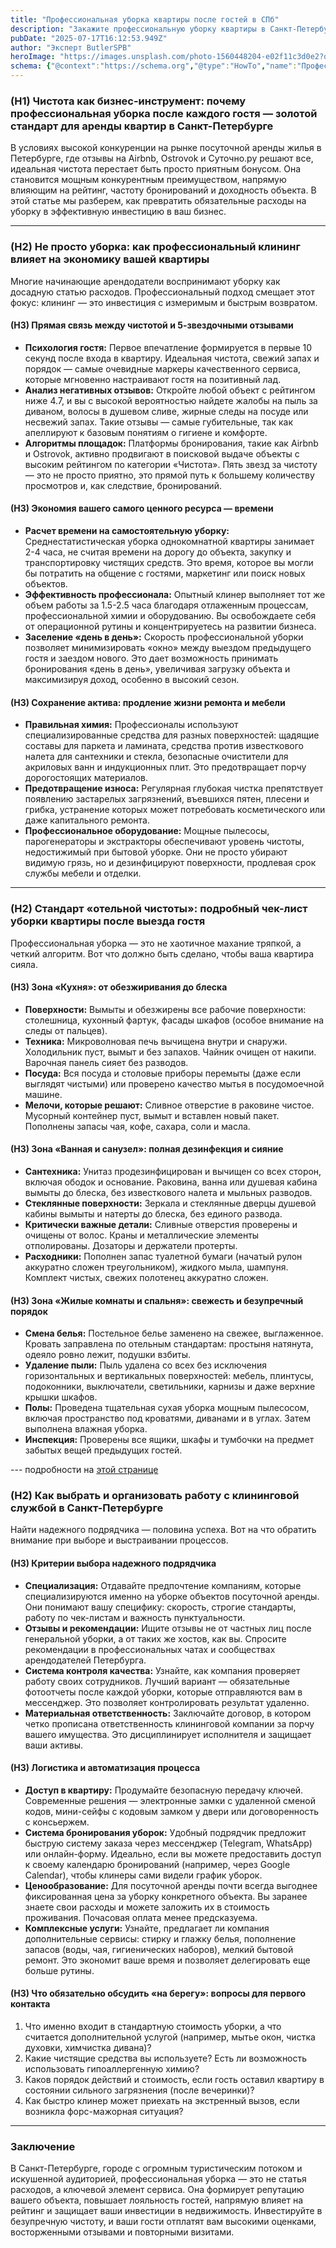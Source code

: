 ```yaml
---
title: "Профессиональная уборка квартиры после гостей в СПб"
description: "Закажите профессиональную уборку квартиры в Санкт-Петербурге после каждого гостя. Гарантия чистоты для посуточной аренды. Быстро, качественно, надежно."
pubDate: "2025-07-17T16:12:53.949Z"
author: "Эксперт ButlerSPB"
heroImage: "https://images.unsplash.com/photo-1560448204-e02f11c3d0e2?q=80&w=2070&auto=format&fit=crop"
schema: {"@context":"https://schema.org","@type":"HowTo","name":"Профессиональная уборка квартиры после гостей в СПб","description":"Закажите профессиональную уборку квартиры в Санкт-Петербурге после каждого гостя. Гарантия чистоты для посуточной аренды. Быстро, качественно, надежно.","image":{"@type":"ImageObject","url":"https://images.unsplash.com/photo-1560448204-e02f11c3d0e2?q=80&w=2070&auto=format&fit=crop"},"aggregateRating":{"@type":"AggregateRating","ratingValue":"5.0","reviewCount":582,"bestRating":"5","worstRating":"1"},"publisher":{"@type":"Organization","name":"Блог ButlerSPB","logo":{"@type":"ImageObject","url":"https://butlerspb-blog.netlify.app/favicon.ico"}},"mainEntityOfPage":{"@type":"WebPage","@id":"https://butlerspb-blog.netlify.app/blog/professionalnaya-uborka-kvartiry-posle-kazhdogo-gostya-v-sankt-peterburge/"}}
---
```


### **(H1) Чистота как бизнес-инструмент: почему профессиональная уборка после каждого гостя — золотой стандарт для аренды квартир в Санкт-Петербурге**

В условиях высокой конкуренции на рынке посуточной аренды жилья в Петербурге, где отзывы на Airbnb, Ostrovok и Суточно.ру решают все, идеальная чистота перестает быть просто приятным бонусом. Она становится мощным конкурентным преимуществом, напрямую влияющим на рейтинг, частоту бронирований и доходность объекта. В этой статье мы разберем, как превратить обязательные расходы на уборку в эффективную инвестицию в ваш бизнес.

---

### **(H2) Не просто уборка: как профессиональный клининг влияет на экономику вашей квартиры**

Многие начинающие арендодатели воспринимают уборку как досадную статью расходов. Профессиональный подход смещает этот фокус: клининг — это инвестиция с измеримым и быстрым возвратом.

#### **(H3) Прямая связь между чистотой и 5-звездочными отзывами**

*   **Психология гостя:** Первое впечатление формируется в первые 10 секунд после входа в квартиру. Идеальная чистота, свежий запах и порядок — самые очевидные маркеры качественного сервиса, которые мгновенно настраивают гостя на позитивный лад.
*   **Анализ негативных отзывов:** Откройте любой объект с рейтингом ниже 4.7, и вы с высокой вероятностью найдете жалобы на пыль за диваном, волосы в душевом сливе, жирные следы на посуде или несвежий запах. Такие отзывы — самые губительные, так как апеллируют к базовым понятиям о гигиене и комфорте.
*   **Алгоритмы площадок:** Платформы бронирования, такие как Airbnb и Ostrovok, активно продвигают в поисковой выдаче объекты с высоким рейтингом по категории «Чистота». Пять звезд за чистоту — это не просто приятно, это прямой путь к большему количеству просмотров и, как следствие, бронирований.

#### **(H3) Экономия вашего самого ценного ресурса — времени**

*   **Расчет времени на самостоятельную уборку:** Среднестатистическая уборка однокомнатной квартиры занимает 2-4 часа, не считая времени на дорогу до объекта, закупку и транспортировку чистящих средств. Это время, которое вы могли бы потратить на общение с гостями, маркетинг или поиск новых объектов.
*   **Эффективность профессионала:** Опытный клинер выполняет тот же объем работы за 1.5-2.5 часа благодаря отлаженным процессам, профессиональной химии и оборудованию. Вы освобождаете себя от операционной рутины и концентрируетесь на развитии бизнеса.
*   **Заселение «день в день»:** Скорость профессиональной уборки позволяет минимизировать «окно» между выездом предыдущего гостя и заездом нового. Это дает возможность принимать бронирования «день в день», увеличивая загрузку объекта и максимизируя доход, особенно в высокий сезон.

#### **(H3) Сохранение актива: продление жизни ремонта и мебели**

*   **Правильная химия:** Профессионалы используют специализированные средства для разных поверхностей: щадящие составы для паркета и ламината, средства против известкового налета для сантехники и стекла, безопасные очистители для акриловых ванн и индукционных плит. Это предотвращает порчу дорогостоящих материалов.
*   **Предотвращение износа:** Регулярная глубокая чистка препятствует появлению застарелых загрязнений, въевшихся пятен, плесени и грибка, устранение которых может потребовать косметического или даже капитального ремонта.
*   **Профессиональное оборудование:** Мощные пылесосы, парогенераторы и экстракторы обеспечивают уровень чистоты, недостижимый при бытовой уборке. Они не просто убирают видимую грязь, но и дезинфицируют поверхности, продлевая срок службы мебели и отделки.

---

### **(H2) Стандарт «отельной чистоты»: подробный чек-лист уборки квартиры после выезда гостя**

Профессиональная уборка — это не хаотичное махание тряпкой, а четкий алгоритм. Вот что должно быть сделано, чтобы ваша квартира сияла.

#### **(H3) Зона «Кухня»: от обезжиривания до блеска**

*   **Поверхности:** Вымыты и обезжирены все рабочие поверхности: столешница, кухонный фартук, фасады шкафов (особое внимание на следы от пальцев).
*   **Техника:** Микроволновая печь вычищена внутри и снаружи. Холодильник пуст, вымыт и без запахов. Чайник очищен от накипи. Варочная панель сияет без разводов.
*   **Посуда:** Вся посуда и столовые приборы перемыты (даже если выглядят чистыми) или проверено качество мытья в посудомоечной машине.
*   **Мелочи, которые решают:** Сливное отверстие в раковине чистое. Мусорный контейнер пуст, вымыт и вставлен новый пакет. Пополнены запасы чая, кофе, сахара, соли и масла.

#### **(H3) Зона «Ванная и санузел»: полная дезинфекция и сияние**

*   **Сантехника:** Унитаз продезинфицирован и вычищен со всех сторон, включая ободок и основание. Раковина, ванна или душевая кабина вымыты до блеска, без известкового налета и мыльных разводов.
*   **Стеклянные поверхности:** Зеркала и стеклянные дверцы душевой кабины вымыты и натерты до блеска, без единого развода.
*   **Критически важные детали:** Сливные отверстия проверены и очищены от волос. Краны и металлические элементы отполированы. Дозаторы и держатели протерты.
*   **Расходники:** Пополнен запас туалетной бумаги (начатый рулон аккуратно сложен треугольником), жидкого мыла, шампуня. Комплект чистых, свежих полотенец аккуратно сложен.

#### **(H3) Зона «Жилые комнаты и спальня»: свежесть и безупречный порядок**

*   **Смена белья:** Постельное белье заменено на свежее, выглаженное. Кровать заправлена по отельным стандартам: простыня натянута, одеяло ровно лежит, подушки взбиты.
*   **Удаление пыли:** Пыль удалена со всех без исключения горизонтальных и вертикальных поверхностей: мебель, плинтусы, подоконники, выключатели, светильники, карнизы и даже верхние крышки шкафов.
*   **Полы:** Проведена тщательная сухая уборка мощным пылесосом, включая пространство под кроватями, диванами и в углах. Затем выполнена влажная уборка.
*   **Инспекция:** Проверены все ящики, шкафы и тумбочки на предмет забытых вещей предыдущих гостей.

--- подробности на <a href="https://butlerspb.ru/rent" target="_blank" rel="nofollow">этой странице</a>

### **(H2) Как выбрать и организовать работу с клининговой службой в Санкт-Петербурге**

Найти надежного подрядчика — половина успеха. Вот на что обратить внимание при выборе и выстраивании процессов.

#### **(H3) Критерии выбора надежного подрядчика**

*   **Специализация:** Отдавайте предпочтение компаниям, которые специализируются именно на уборке объектов посуточной аренды. Они понимают вашу специфику: скорость, строгие стандарты, работу по чек-листам и важность пунктуальности.
*   **Отзывы и рекомендации:** Ищите отзывы не от частных лиц после генеральной уборки, а от таких же хостов, как вы. Спросите рекомендации в профессиональных чатах и сообществах арендодателей Петербурга.
*   **Система контроля качества:** Узнайте, как компания проверяет работу своих сотрудников. Лучший вариант — обязательные фотоотчеты после каждой уборки, которые отправляются вам в мессенджер. Это позволяет контролировать результат удаленно.
*   **Материальная ответственность:** Заключайте договор, в котором четко прописана ответственность клининговой компании за порчу вашего имущества. Это дисциплинирует исполнителя и защищает ваши активы.

#### **(H3) Логистика и автоматизация процесса**

*   **Доступ в квартиру:** Продумайте безопасную передачу ключей. Современные решения — электронные замки с удаленной сменой кодов, мини-сейфы с кодовым замком у двери или договоренность с консьержем.
*   **Система бронирования уборок:** Удобный подрядчик предложит быструю систему заказа через мессенджер (Telegram, WhatsApp) или онлайн-форму. Идеально, если вы можете предоставить доступ к своему календарю бронирований (например, через Google Calendar), чтобы клинеры сами видели график уборок.
*   **Ценообразование:** Для посуточной аренды почти всегда выгоднее фиксированная цена за уборку конкретного объекта. Вы заранее знаете свои расходы и можете заложить их в стоимость проживания. Почасовая оплата менее предсказуема.
*   **Комплексные услуги:** Узнайте, предлагает ли компания дополнительные сервисы: стирку и глажку белья, пополнение запасов (воды, чая, гигиенических наборов), мелкий бытовой ремонт. Это экономит ваше время и позволяет делегировать еще больше рутины.

#### **(H3) Что обязательно обсудить «на берегу»: вопросы для первого контакта**

1.  Что именно входит в стандартную стоимость уборки, а что считается дополнительной услугой (например, мытье окон, чистка духовки, химчистка дивана)?
2.  Какие чистящие средства вы используете? Есть ли возможность использовать гипоаллергенную химию?
3.  Каков порядок действий и стоимость, если гость оставил квартиру в состоянии сильного загрязнения (после вечеринки)?
4.  Как быстро клинер может приехать на экстренный вызов, если возникла форс-мажорная ситуация?

---

### **Заключение**

В Санкт-Петербурге, городе с огромным туристическим потоком и искушенной аудиторией, профессиональная уборка — это не статья расходов, а ключевой элемент сервиса. Она формирует репутацию вашего объекта, повышает лояльность гостей, напрямую влияет на рейтинг и защищает ваши инвестиции в недвижимость. Инвестируйте в безупречную чистоту, и ваши гости отплатят вам высокими оценками, восторженными отзывами и повторными визитами.
